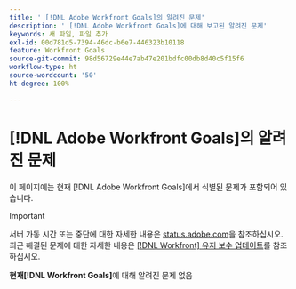 ```yaml
---
title: ' [!DNL Adobe Workfront Goals]의 알려진 문제'
description: ' [!DNL Adobe Workfront Goals]에 대해 보고된 알려진 문제'
keywords: 새 파일, 파일 추가
exl-id: 00d781d5-7394-46dc-b6e7-446323b10118
feature: Workfront Goals
source-git-commit: 98d56729e44e7ab47e201bdfc00db8d40c5f15f6
workflow-type: ht
source-wordcount: '50'
ht-degree: 100%

---
```


# [!DNL Adobe Workfront Goals]의 알려진 문제

이 페이지에는 현재 [!DNL Adobe Workfront Goals]에서 식별된 문제가 포함되어 있습니다.

>[!IMPORTANT]
>
>서버 가동 시간 또는 중단에 대한 자세한 내용은 [status.adobe.com](https://status.adobe.com)을 참조하십시오. 최근 해결된 문제에 대한 자세한 내용은 [[!DNL Workfront] 유지 보수 업데이트](../maintenance/current-updates.md)를 참조하십시오.

**현재[!DNL Workfront Goals]**&#x200B;에 대해 알려진 문제 없음

<!--


-->
